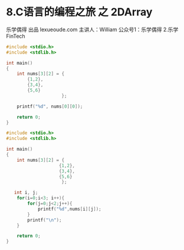 # 8.C语言的编程之旅 之 2DArray

乐学偶得 出品 lexueoude.com 主讲人：William 公众号1：乐学偶得 2.乐学FinTech





```c
#include <stdio.h>
#include <stdlib.h>

int main()
{
	int nums[3][2] = {
        {1,2},
        {3,4},
        {5,6}
    				 };

    printf("%d", nums[0][0]);

    return 0;
}


```

```c
#include <stdio.h>
#include <stdlib.h>

int main()
{
	int nums[3][2] = {
                    {1,2},
                    {3,4},
                    {5,6}
    				 };

   int i, j;
    for(i=0;i<3; i++){
        for(j=0;j<2;j++){
            printf("%d",nums[i][j]);
        }
        printf("\n");
    }

    return 0;
}


```

